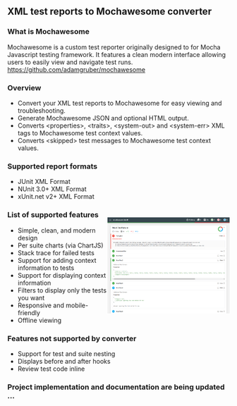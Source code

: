## XML test reports to Mochawesome converter

### What is Mochawesome
Mochawesome is a custom test reporter originally designed to for Mocha Javascript testing framework.
It features a clean modern interface allowing users to easily view and navigate test runs.  
https://github.com/adamgruber/mochawesome

### Overview
- Convert your XML test reports to Mochawesome for easy viewing and troubleshooting.
- Generate Mochawesome JSON and optional HTML output.
- Converts &lt;properties&gt;, &lt;traits&gt;, &lt;system-out&gt; and &lt;system-err&gt; XML tags to Mochawesome test context values.
- Converts &lt;skipped&gt; test messages to Mochawesome test context values.

### Supported report formats

* JUnit XML Format
* NUnit 3.0+ XML Format
* xUnit.net v2+ XML Format

<img align="right" src="./docs/NUnit-mock-assembly-dll5.png" style="padding-top: 25px" alt="Mochawesome Report" width="55%" />

### List of supported features

- Simple, clean, and modern design
- Per suite charts (via ChartJS)
- Stack trace for failed tests
- Support for adding context information to tests
- Support for displaying context information
- Filters to display only the tests you want 
- Responsive and mobile-friendly
- Offline viewing

### Features not supported by converter

- Support for test and suite nesting
- Displays before and after hooks
- Review test code inline


  
### Project implementation and documentation are being updated ... 



